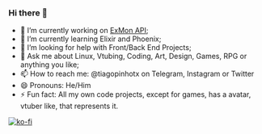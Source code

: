 ### Hi there 👋


- 🔭 I’m currently working on [ExMon API](https://github.com/tiagopinhotx/ex_mon_api);
- 🌱 I’m currently learning Elixir and Phoenix;
- 🤔 I’m looking for help with Front/Back End Projects;
- 💬 Ask me about Linux, Vtubing, Coding, Art, Design, Games, RPG or anything you like;
- 📫 How to reach me: @tiagopinhotx on Telegram, Instagram or Twitter
- 😄 Pronouns: He/Him
- ⚡ Fun fact: All my own code projects, except for games, has a avatar, vtuber like, that represents it. 

[![ko-fi](https://ko-fi.com/img/githubbutton_sm.svg)](https://ko-fi.com/C0C2G4L27)

<!--
**tiagopinhotx/tiagopinhotx** is a ✨ _special_ ✨ repository because its `README.md` (this file) appears on your GitHub profile.

Here are some ideas to get you started:

- 🔭 I’m currently working on ...
- 🌱 I’m currently learning ...
- 👯 I’m looking to collaborate on ...
- 🤔 I’m looking for help with ...
- 💬 Ask me about ...
- 📫 How to reach me: ...
- 😄 Pronouns: ...
- ⚡ Fun fact: ...
-->
